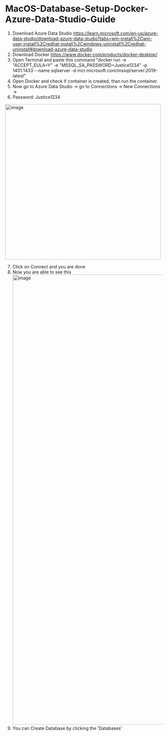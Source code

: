 # MacOS-Database-Setup-Docker-Azure-Data-Studio-Guide
1. Download Azure Data Studio https://learn.microsoft.com/en-us/azure-data-studio/download-azure-data-studio?tabs=win-install%2Cwin-user-install%2Credhat-install%2Cwindows-uninstall%2Credhat-uninstall#download-azure-data-studio
2. Download Docker https://www.docker.com/products/docker-desktop/
3. Open Terminal and paste this command "docker run -e "ACCEPT_EULA=Y" -e "MSSQL_SA_PASSWORD=Justice1234" -p 1401:1433 --name sqlserver -d mcr.microsoft.com/mssql/server:2019-latest"
4. Open Docker and check if container is created, than run the container.
5. Now go to Azure Data Studio -> go to Connections -> New Connections ->
6. Password: Justice1234
<img width="497" alt="image" src="https://github.com/user-attachments/assets/27d4ca77-41b9-4c3f-9b06-ac63d8e91b12">

7. Click on Connect and you are done
8. Now you are able to see this
    <img width="1438" alt="image" src="https://github.com/user-attachments/assets/a7bb395a-1ace-45c9-bce4-b26de916bf6a">
9. You can Create Database by clicking the 'Databases'

